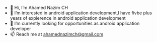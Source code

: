 - 👋 Hi, I’m Ahamed Nazim CH
- 👀 I’m interested in android application development,I have fivbe plus years of expierence in android application development
- 🌱 I’m currently looking for opportunities as android application developer
- 📫 Reach me at ahamednazimch@gmail.com

<!---
chnazim/chnazim is a ✨ special ✨ repository because its `README.md` (this file) appears on your GitHub profile.
You can click the Preview link to take a look at your changes.
--->
